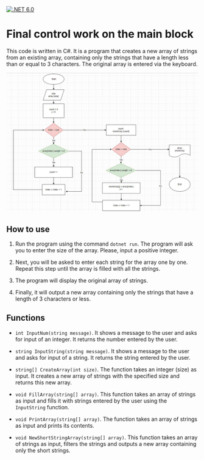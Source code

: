 [![.NET 6.0](https://img.shields.io/badge/.Net-6.0-blue.svg)](https://dotnet.microsoft.com/en-us/download/dotnet/6.0)
# Final control work on the main block

This code is written in C#. It is a program that creates a new array of strings from an existing array, containing only the strings that have a length less than or equal to 3 characters. The original array is entered via the keyboard.

![Block diagram](https://github.com/MarinaZhdanovich/exam_work/blob/main/Blockdiagram.jpg)

## How to use

1. Run the program using the command `dotnet run`. The program will ask you to enter the size of the array. Please, input a positive integer.

2. Next, you will be asked to enter each string for the array one by one. Repeat this step until the array is filled with all the strings.

3. The program will display the original array of strings.

4. Finally, it will output a new array containing only the strings that have a length of 3 characters or less.

## Functions

* `int InputNum(string message)`. It shows a message to the user and asks for input of an integer. It returns the number entered by the user.

* `string InputString(string message)`. It shows a message to the user and asks for input of a string. It returns the string entered by the user.

* `string[] CreateArray(int size)`. The function takes an integer (size) as input. It creates a new array of strings with the specified size and returns this new array.

* `void FillArray(string[] array)`. This function takes an array of strings as input and fills it with strings entered by the user using the `InputString` function.

* `void PrintArray(string[] array)`. The function takes an array of strings as input and prints its contents.

* `void NewShortStringArray(string[] array)`. This function takes an array of strings as input, filters the strings and outputs a new array containing only the short strings.